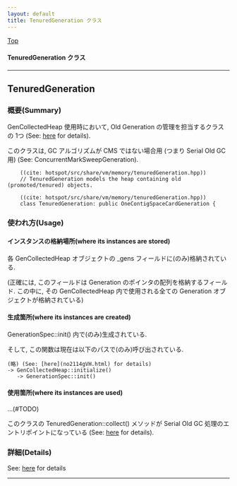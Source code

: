 ```yaml
---
layout: default
title: TenuredGeneration クラス 
---
```

[Top](../index.html)

#### TenuredGeneration クラス 



---
## <a name="no6mr9d4gm" id="no6mr9d4gm">TenuredGeneration</a>

### 概要(Summary)
GenCollectedHeap 使用時において, Old Generation の管理を担当するクラスの 1つ (See: [here](no3718kvd.html) for details).

このクラスは, GC アルゴリズムが CMS ではない場合用 (つまり Serial Old GC 用) (See: ConcurrentMarkSweepGeneration).


```
    ((cite: hotspot/src/share/vm/memory/tenuredGeneration.hpp))
    // TenuredGeneration models the heap containing old (promoted/tenured) objects.
```


```
    ((cite: hotspot/src/share/vm/memory/tenuredGeneration.hpp))
    class TenuredGeneration: public OneContigSpaceCardGeneration {
```


### 使われ方(Usage)
#### インスタンスの格納場所(where its instances are stored)
各 GenCollectedHeap オブジェクトの _gens フィールドに(のみ)格納されている.

(正確には, このフィールドは Generation のポインタの配列を格納するフィールド.
この中に, その GenCollectedHeap 内で使用される全ての Generation オブジェクトが格納されている)

#### 生成箇所(where its instances are created)
GenerationSpec::init() 内で(のみ)生成されている.

そして, この関数は現在は以下のパスで(のみ)呼び出されている.

```
(略) (See: [here](no2114gVH.html) for details)
-> GenCollectedHeap::initialize()
   -> GenerationSpec::init()
```

#### 使用箇所(where its instances are used)
...(#TODO)

このクラスの TenuredGeneration::collect() メソッドが Serial Old GC 処理のエントリポイントになっている (See: [here](no2114hPa.html) for details).




### 詳細(Details)
See: [here](../doxygen/classTenuredGeneration.html) for details

---
